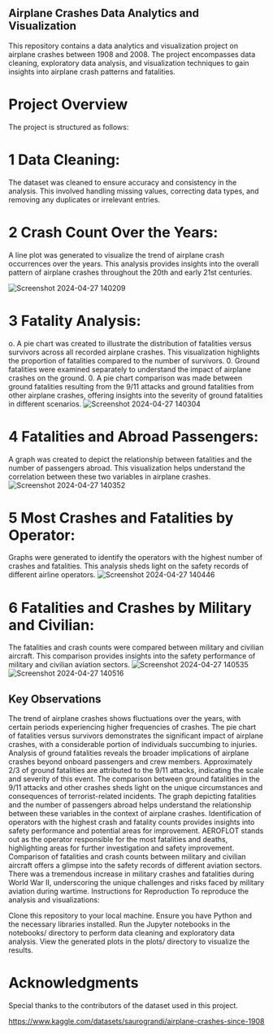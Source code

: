 ## Airplane Crashes Data Analytics and Visualization
This repository contains a data analytics and visualization project on airplane crashes between 1908 and 2008. The project encompasses data cleaning, exploratory data analysis, and visualization techniques to gain insights into airplane crash patterns and fatalities.

# Project Overview
The project is structured as follows:

 # 1 Data Cleaning:
The dataset was cleaned to ensure accuracy and consistency in the analysis. This involved handling missing values, correcting data types, and removing any duplicates or irrelevant entries.

# 2 Crash Count Over the Years:
A line plot was generated to visualize the trend of airplane crash occurrences over the years. This analysis provides insights into the overall pattern of airplane crashes throughout the 20th and early 21st centuries.


![Screenshot 2024-04-27 140209](https://github.com/Ashu11123/Aeroplane-Crash-Anlaysis/assets/142722498/90b72c5c-c11a-4cb6-9be8-bc90c15da292)
# 3 Fatality Analysis:

o. A pie chart was created to illustrate the distribution of fatalities versus survivors across all recorded airplane crashes. This visualization highlights the proportion of fatalities compared to the number of survivors.
0. Ground fatalities were examined separately to understand the impact of airplane crashes on the ground.
0. A pie chart comparison was made between ground fatalities resulting from the 9/11 attacks and ground fatalities from other airplane crashes, offering insights into the severity of ground fatalities in different scenarios.
![Screenshot 2024-04-27 140304](https://github.com/Ashu11123/Aeroplane-Crash-Anlaysis/assets/142722498/6472d296-d44f-42e7-a180-4965bf2c4f84)
# 4 Fatalities and Abroad Passengers: 
A graph was created to depict the relationship between fatalities and the number of passengers abroad. This visualization helps understand the correlation between these two variables in airplane crashes.
![Screenshot 2024-04-27 140352](https://github.com/Ashu11123/Aeroplane-Crash-Anlaysis/assets/142722498/2c5f2487-0e62-4fbd-9009-408eebfeaf67)
# 5 Most Crashes and Fatalities by Operator: 
Graphs were generated to identify the operators with the highest number of crashes and fatalities. This analysis sheds light on the safety records of different airline operators.
![Screenshot 2024-04-27 140446](https://github.com/Ashu11123/Aeroplane-Crash-Anlaysis/assets/142722498/9778f26b-6b75-49d8-a5fb-4d9e157318db)
# 6 Fatalities and Crashes by Military and Civilian: 
The fatalities and crash counts were compared between military and civilian aircraft. This comparison provides insights into the safety performance of military and civilian aviation sectors.
![Screenshot 2024-04-27 140535](https://github.com/Ashu11123/Aeroplane-Crash-Anlaysis/assets/142722498/186cbdae-c45c-4b9e-959c-429cf832864b)
![Screenshot 2024-04-27 140516](https://github.com/Ashu11123/Aeroplane-Crash-Anlaysis/assets/142722498/e37d3435-0c7c-454c-a8e1-7f25a23afd45)
## Key Observations
The trend of airplane crashes shows fluctuations over the years, with certain periods experiencing higher frequencies of crashes.
The pie chart of fatalities versus survivors demonstrates the significant impact of airplane crashes, with a considerable portion of individuals succumbing to injuries.
Analysis of ground fatalities reveals the broader implications of airplane crashes beyond onboard passengers and crew members. Approximately 2/3 of ground fatalities are attributed to the 9/11 attacks, indicating the scale and severity of this event.
The comparison between ground fatalities in the 9/11 attacks and other crashes sheds light on the unique circumstances and consequences of terrorist-related incidents.
The graph depicting fatalities and the number of passengers abroad helps understand the relationship between these variables in the context of airplane crashes.
Identification of operators with the highest crash and fatality counts provides insights into safety performance and potential areas for improvement. AEROFLOT stands out as the operator responsible for the most fatalities and deaths, highlighting areas for further investigation and safety improvement.
Comparison of fatalities and crash counts between military and civilian aircraft offers a glimpse into the safety records of different aviation sectors. There was a tremendous increase in military crashes and fatalities during World War II, underscoring the unique challenges and risks faced by military aviation during wartime.
Instructions for Reproduction
To reproduce the analysis and visualizations:

Clone this repository to your local machine.
Ensure you have Python and the necessary libraries installed.
Run the Jupyter notebooks in the notebooks/ directory to perform data cleaning and exploratory data analysis.
View the generated plots in the plots/ directory to visualize the results.

# Acknowledgments
Special thanks to the contributors of the dataset used in this project.

https://www.kaggle.com/datasets/saurograndi/airplane-crashes-since-1908


